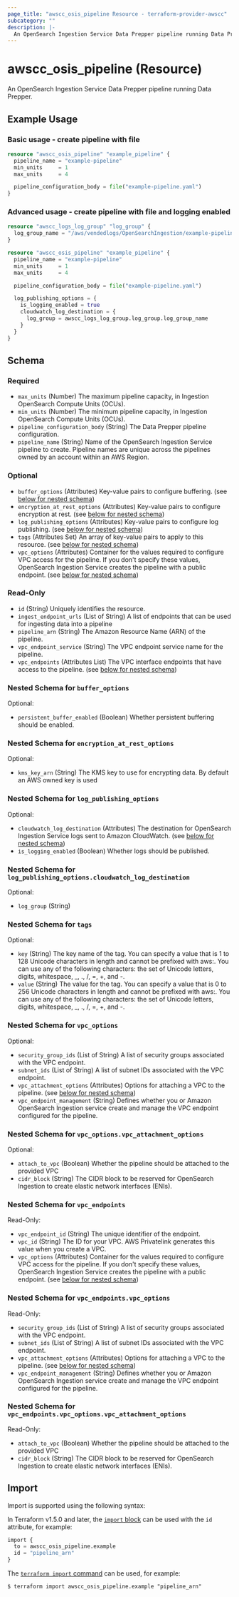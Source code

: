 ```yaml
---
page_title: "awscc_osis_pipeline Resource - terraform-provider-awscc"
subcategory: ""
description: |-
  An OpenSearch Ingestion Service Data Prepper pipeline running Data Prepper.
---
```


# awscc_osis_pipeline (Resource)

An OpenSearch Ingestion Service Data Prepper pipeline running Data Prepper.

## Example Usage

### Basic usage - create pipeline with file
```terraform
resource "awscc_osis_pipeline" "example_pipeline" {
  pipeline_name = "example-pipeline"
  min_units     = 1
  max_units     = 4

  pipeline_configuration_body = file("example-pipeline.yaml")
}
```

### Advanced usage - create pipeline with file and logging enabled
```terraform
resource "awscc_logs_log_group" "log_group" {
  log_group_name = "/aws/vendedlogs/OpenSearchIngestion/example-pipeline/audit-logs"
}

resource "awscc_osis_pipeline" "example_pipeline" {
  pipeline_name = "example-pipeline"
  min_units     = 1
  max_units     = 4

  pipeline_configuration_body = file("example-pipeline.yaml")

  log_publishing_options = {
    is_logging_enabled = true
    cloudwatch_log_destination = {
      log_group = awscc_logs_log_group.log_group.log_group_name
    }
  }
}
```

<!-- schema generated by tfplugindocs -->
## Schema

### Required

- `max_units` (Number) The maximum pipeline capacity, in Ingestion OpenSearch Compute Units (OCUs).
- `min_units` (Number) The minimum pipeline capacity, in Ingestion OpenSearch Compute Units (OCUs).
- `pipeline_configuration_body` (String) The Data Prepper pipeline configuration.
- `pipeline_name` (String) Name of the OpenSearch Ingestion Service pipeline to create. Pipeline names are unique across the pipelines owned by an account within an AWS Region.

### Optional

- `buffer_options` (Attributes) Key-value pairs to configure buffering. (see [below for nested schema](#nestedatt--buffer_options))
- `encryption_at_rest_options` (Attributes) Key-value pairs to configure encryption at rest. (see [below for nested schema](#nestedatt--encryption_at_rest_options))
- `log_publishing_options` (Attributes) Key-value pairs to configure log publishing. (see [below for nested schema](#nestedatt--log_publishing_options))
- `tags` (Attributes Set) An array of key-value pairs to apply to this resource. (see [below for nested schema](#nestedatt--tags))
- `vpc_options` (Attributes) Container for the values required to configure VPC access for the pipeline. If you don't specify these values, OpenSearch Ingestion Service creates the pipeline with a public endpoint. (see [below for nested schema](#nestedatt--vpc_options))

### Read-Only

- `id` (String) Uniquely identifies the resource.
- `ingest_endpoint_urls` (List of String) A list of endpoints that can be used for ingesting data into a pipeline
- `pipeline_arn` (String) The Amazon Resource Name (ARN) of the pipeline.
- `vpc_endpoint_service` (String) The VPC endpoint service name for the pipeline.
- `vpc_endpoints` (Attributes List) The VPC interface endpoints that have access to the pipeline. (see [below for nested schema](#nestedatt--vpc_endpoints))

<a id="nestedatt--buffer_options"></a>
### Nested Schema for `buffer_options`

Optional:

- `persistent_buffer_enabled` (Boolean) Whether persistent buffering should be enabled.


<a id="nestedatt--encryption_at_rest_options"></a>
### Nested Schema for `encryption_at_rest_options`

Optional:

- `kms_key_arn` (String) The KMS key to use for encrypting data. By default an AWS owned key is used


<a id="nestedatt--log_publishing_options"></a>
### Nested Schema for `log_publishing_options`

Optional:

- `cloudwatch_log_destination` (Attributes) The destination for OpenSearch Ingestion Service logs sent to Amazon CloudWatch. (see [below for nested schema](#nestedatt--log_publishing_options--cloudwatch_log_destination))
- `is_logging_enabled` (Boolean) Whether logs should be published.

<a id="nestedatt--log_publishing_options--cloudwatch_log_destination"></a>
### Nested Schema for `log_publishing_options.cloudwatch_log_destination`

Optional:

- `log_group` (String)



<a id="nestedatt--tags"></a>
### Nested Schema for `tags`

Optional:

- `key` (String) The key name of the tag. You can specify a value that is 1 to 128 Unicode characters in length and cannot be prefixed with aws:. You can use any of the following characters: the set of Unicode letters, digits, whitespace, _, ., /, =, +, and -.
- `value` (String) The value for the tag. You can specify a value that is 0 to 256 Unicode characters in length and cannot be prefixed with aws:. You can use any of the following characters: the set of Unicode letters, digits, whitespace, _, ., /, =, +, and -.


<a id="nestedatt--vpc_options"></a>
### Nested Schema for `vpc_options`

Optional:

- `security_group_ids` (List of String) A list of security groups associated with the VPC endpoint.
- `subnet_ids` (List of String) A list of subnet IDs associated with the VPC endpoint.
- `vpc_attachment_options` (Attributes) Options for attaching a VPC to the pipeline. (see [below for nested schema](#nestedatt--vpc_options--vpc_attachment_options))
- `vpc_endpoint_management` (String) Defines whether you or Amazon OpenSearch Ingestion service create and manage the VPC endpoint configured for the pipeline.

<a id="nestedatt--vpc_options--vpc_attachment_options"></a>
### Nested Schema for `vpc_options.vpc_attachment_options`

Optional:

- `attach_to_vpc` (Boolean) Whether the pipeline should be attached to the provided VPC
- `cidr_block` (String) The CIDR block to be reserved for OpenSearch Ingestion to create elastic network interfaces (ENIs).



<a id="nestedatt--vpc_endpoints"></a>
### Nested Schema for `vpc_endpoints`

Read-Only:

- `vpc_endpoint_id` (String) The unique identifier of the endpoint.
- `vpc_id` (String) The ID for your VPC. AWS Privatelink generates this value when you create a VPC.
- `vpc_options` (Attributes) Container for the values required to configure VPC access for the pipeline. If you don't specify these values, OpenSearch Ingestion Service creates the pipeline with a public endpoint. (see [below for nested schema](#nestedatt--vpc_endpoints--vpc_options))

<a id="nestedatt--vpc_endpoints--vpc_options"></a>
### Nested Schema for `vpc_endpoints.vpc_options`

Read-Only:

- `security_group_ids` (List of String) A list of security groups associated with the VPC endpoint.
- `subnet_ids` (List of String) A list of subnet IDs associated with the VPC endpoint.
- `vpc_attachment_options` (Attributes) Options for attaching a VPC to the pipeline. (see [below for nested schema](#nestedatt--vpc_endpoints--vpc_options--vpc_attachment_options))
- `vpc_endpoint_management` (String) Defines whether you or Amazon OpenSearch Ingestion service create and manage the VPC endpoint configured for the pipeline.

<a id="nestedatt--vpc_endpoints--vpc_options--vpc_attachment_options"></a>
### Nested Schema for `vpc_endpoints.vpc_options.vpc_attachment_options`

Read-Only:

- `attach_to_vpc` (Boolean) Whether the pipeline should be attached to the provided VPC
- `cidr_block` (String) The CIDR block to be reserved for OpenSearch Ingestion to create elastic network interfaces (ENIs).

## Import

Import is supported using the following syntax:

In Terraform v1.5.0 and later, the [`import` block](https://developer.hashicorp.com/terraform/language/import) can be used with the `id` attribute, for example:

```terraform
import {
  to = awscc_osis_pipeline.example
  id = "pipeline_arn"
}
```

The [`terraform import` command](https://developer.hashicorp.com/terraform/cli/commands/import) can be used, for example:

```shell
$ terraform import awscc_osis_pipeline.example "pipeline_arn"
```